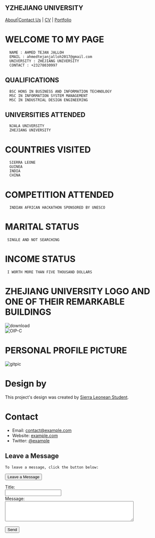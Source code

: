 
## YZHEJIANG UNIVERSITY

[About](#about)|[Contact Us](#contact-us) | [CV](#cv) | [Portfolio](#portfolio)


# WELCOME TO MY PAGE                                      
      NAME : AHMED TEJAN JALLOH
      EMAIL : ahmedtejanjalloh2017@gmail.com
      UNIVERSITY : ZHEJIANG UNIVERSITY
      CONTACT : +23278030997

## QUALIFICATIONS 
      BSC HONS IN BUSINESS AND INFORMATION TECHNOLOGY
      MSC IN INFORMATION SYSTEM MANAGEMENT
      MSC IN INDUSTRIAL DESIGN ENGINEERING

## UNIVERSITIES ATTENDED
      NJALA UNIVERSITY
      ZHEJIANG UNIVERSITY

# COUNTRIES VISITED 
      SIERRA LEONE
      GUINEA
      INDIA
      CHINA

# COMPETITION ATTENDED 
      INDIAN AFRICAN HACKATHON SPONSORED BY UNESCO

# MARITAL STATUS 
     SINGLE AND NOT SEARCHING

#  INCOME  STATUS 
     I WORTH MORE THAN FIVE THOUSAND DOLLARS

# ZHEJIANG UNIVERSITY LOGO AND ONE OF THEIR REMARKABLE BUILDINGS 

![download](https://github.com/ahmedtejanjalloh/TJWEST/assets/34883950/509d8bcb-93c9-47ad-87c1-66deadad6ba8)          
![OIP-C](https://github.com/ahmedtejanjalloh/TJWEST/assets/34883950/b50c2215-bb30-4a4c-9714-0e2cf2fc3988)

# PERSONAL PROFILE PICTURE
![gitpic](https://github.com/ATJ12345/TJWEST/assets/146546639/4c8eeca8-d16f-41af-8d44-685691c3e56e)


# Design by
  This project's design was created by [Sierra Leonean Student](https://example.com/student-profile).


# Contact

- Email: contact@example.com
- Website: [example.com](https://example.com)
- Twitter: [@example](https://twitter.com/example)

## Leave a Message
    To leave a message, click the button below:
  <button onclick="window.location.href='mailto:contact@example.com'">Leave a Message</button>
  <form action="mailto:contact@example.com" method="post" enctype="text/plain">
  <label for="title">Title:</label><br>
  <input type="text" id="title" name="title"><br>
  <label for="message">Message:</label><br>
  <textarea id="message" name="message" rows="4" cols="50"></textarea><br><br>
  <input type="submit" value="Send">
  </form>

